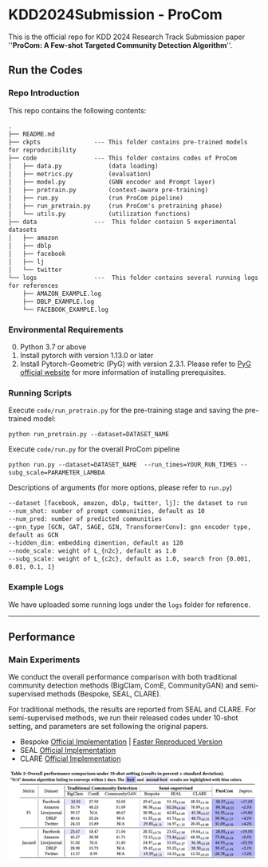 # KDD2024Submission - ProCom

This is the official repo for KDD 2024 Research Track Submission paper ''**ProCom: A Few-shot Targeted Community Detection Algorithm**''.



## Run the Codes

### Repo Introduction
This repo contains the following contents:
```
.
├── README.md
├── ckpts               --- This folder contains pre-trained models for reproducibility 
├── code                --- This folder contains codes of ProCom
│   ├── data.py             (data loading)
│   ├── metrics.py          (evaluation)
│   ├── model.py            (GNN encoder and Prompt layer)
│   ├── pretrain.py         (context-aware pre-training)
│   ├── run.py              (run ProCom pipeline)
│   ├── run_pretrain.py     (run ProCom's pretraining phase)
│   └── utils.py            (utilization functions)
├── data                ---  This folder contaisn 5 experimental datasets
│   ├── amazon
│   ├── dblp
│   ├── facebook
│   ├── lj
│   └── twitter
└── logs                ---  This folder contains several running logs for references
    ├── AMAZON_EXAMPLE.log
    ├── DBLP_EXAMPLE.log
    └── FACEBOOK_EXAMPLE.log
```

### Environmental Requirements

0. Python 3.7 or above
1. Install pytorch with version 1.13.0 or later 
2. Install Pytorch-Geometric (PyG) with version 2.3.1. Please refer to [PyG official website](https://pytorch-geometric.readthedocs.io/en/latest/notes/installation.html) for more information of installing prerequisites.


### Running Scripts

Execute `code/run_pretrain.py` for the pre-training stage and saving the pre-trained model:
```
python run_pretrain.py --dataset=DATASET_NAME 
```

Execute `code/run.py` for the overall ProCom pipeline
```
python run.py --dataset=DATASET_NAME  --run_times=YOUR_RUN_TIMES --subg_scale=PARAMETER_LAMBDA
```

Descriptions of arguments (for more options, please refer to `run.py`)
```
--dataset [facebook, amazon, dblp, twitter, lj]: the dataset to run 
--num_shot: number of prompt communities, default as 10
--num_pred: number of predicted communities
--gnn_type [GCN, GAT, SAGE, GIN, TransformerConv]: gnn encoder type, default as GCN
--hidden_dim: embedding dimention, default as 128
--node_scale: weight of L_{n2c}, default as 1.0
--subg_scale: weight of L_{c2c}, default as 1.0, search fron {0.001, 0.01, 0.1, 1}
```

### Example Logs

We have uploaded some running logs under the `logs` folder for reference.

--- 

## Performance 

### Main Experiments

We conduct the overall performance comparison with both traditional community detection methods (BigClam, ComE, CommunityGAN) and semi-supervised methods (Bespoke, SEAL, CLARE).

For traditional methods, the results are reported from SEAL and CLARE. 
For semi-supervised methods, we run their released codes under 10-shot setting, and parameters are set following the original papers. 

* Bespoke [Official Implementation](https://github.com/abaxi/bespoke-icdm18) | [Faster Reproduced Version](https://github.com/yzhang1918/bespoke-sscd)
* SEAL [Official Implementation](https://github.com/yzhang1918/kdd2020seal)
* CLARE [Official Implementation](https://github.com/FDUDSDE/KDD2022CLARE)

![performance](README.assets/performance.jpg)
